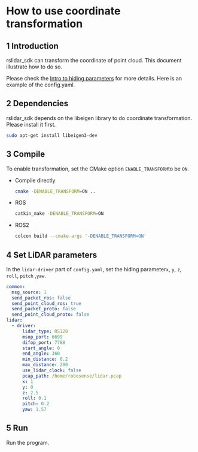 # How to use coordinate transformation

## 1 Introduction

rslidar_sdk can transform the coordinate of point cloud. This document illustrate how to do so.

Please check the  [Intro to hiding parameters](../intro/hiding_parameters_intro.md) for more details. Here is an example of the config.yaml.

## 2 Dependencies

rslidar_sdk depends on the libeigen library to do coordinate transformation. Please install it first.

```bash
sudo apt-get install libeigen3-dev
```

## 3 Compile

To enable transformation, set the CMake option ```ENABLE_TRANSFORM```to be ```ON```.

- Compile directly

  ```bash
  cmake -DENABLE_TRANSFORM=ON ..
  ```

- ROS

  ```bash
  catkin_make -DENABLE_TRANSFORM=ON
  ```

- ROS2

  ```bash
  colcon build --cmake-args '-DENABLE_TRANSFORM=ON'
  ```

## 4 Set LiDAR parameters

In the `lidar-driver` part of `config.yaml`, set the hiding parameter`x`, `y`, `z`, `roll`, `pitch` ,`yaw`. 

```yaml
common:
  msg_source: 1                                       
  send_packet_ros: false                                
  send_point_cloud_ros: true                            
  send_packet_proto: false                              
  send_point_cloud_proto: false                         
lidar:
  - driver:
      lidar_type: RS128            
      msop_port: 6699              
      difop_port: 7788             
      start_angle: 0               
      end_angle: 360             
      min_distance: 0.2            
      max_distance: 200           
      use_lidar_clock: false       
      pcap_path: /home/robosense/lidar.pcap     
      x: 1
      y: 0
      z: 2.5
      roll: 0.1
      pitch: 0.2
      yaw: 1.57
```

## 5 Run

Run the program.
